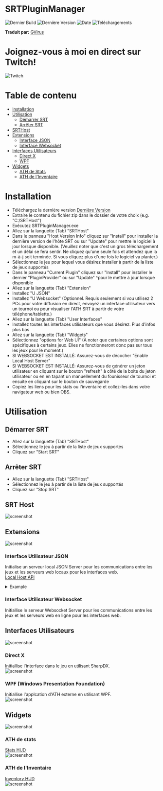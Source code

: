 # SRTPluginManager
![Dernier Build](https://img.shields.io/github/workflow/status/SpeedrunTooling/SRTPluginManager/Publish?label=dernier%20build&style=for-the-badge)
![Dernière Version](https://img.shields.io/github/v/release/SpeedrunTooling/SRTPluginManager?label=derniere%20version&style=for-the-badge)
![Date](https://img.shields.io/github/release-date/SpeedrunTooling/SRTPluginManager?label=date%20de%20sortie&style=for-the-badge)
![Téléchargements](https://img.shields.io/github/downloads/SpeedrunTooling/SRTPluginManager/total?label=telechargements&color=%23007EC6&style=for-the-badge)

**Traduit par:** [GVirus](https://www.twitch.tv/itgvirus)

# Joignez-vous à moi en direct sur Twitch!
![Twitch](https://img.shields.io/twitch/status/videogameroulette?style=for-the-badge)

# Table de contenu
- [Installation](#installation)
- [Utilisation](#utilisation)
  - [Démarrer SRT](#démarrer-srt)
  - [Arrêter SRT](#arrêter-srt)
- [SRTHost](#srt-host)
- [Extensions](#extensions)
  - [Interface JSON](#interface-utilisateur-json)
  - [Interface Websocket](#interface-utilisateur-websocket)
- [Interfaces Utilisateurs](#interfaces-utilisateurs)
  - [Direct X](#direct-x)
  - [WPF](#wpf-windows-presentation-foundation)
- [Widgets](#widgets)
  - [ATH de Stats](#ath-de-stats)
  - [ATH de l'Inventaire](#ath-de-linventaire)

# Installation
- Téléchargez la dernière version [Dernière Version](https://github.com/SpeedrunTooling/SRTPluginManager/releases/latest)
- Extraire le contenu du fichier zip dans le dossier de votre choix (e.g. "C:/SRTHost")
- Exécutez SRTPluginManager.exe
- Allez sur la languette (Tab) "SRTHost"
- Dans le panneau "Host Version Info" cliquez sur "Install" pour installer la dernière version de l'hôte SRT ou sur "Update" pour mettre le logiciel à jour lorsque disponible. (Veuillez noter que c'est un gros téléchargement et un délai se fera sentir. Ne cliquez qu'une seule fois et attendez que la m-à-j soit terminée. Si vous cliquez plus d'une fois le logiciel va planter.)
- Sélectionnez le jeu pour lequel vous désirez installer à partir de la liste de jeux supportés
- Dans le panneau "Current Plugin" cliquez sur "Install" pour installer le dernier "PluginProvider" ou sur "Update" ^pour le mettre à jour lorsque disponible
- Allez sur la languette (Tab) "Extension"
- Installez "U JSON"
- Installez "U Websocket" (Optionnel. Requis seulement si vou utilisez 2 PCs pour votre diffusion en direct, envoyez un interface utilisateur vers un tournoi ou pour visualiser l'ATH SRT à partir de votre téléphone/tablette.)
- Allez sur la languette (Tab) "User Interfaces"
- Installez toutes les interfaces utilisateurs que vous désirez. Plus d'infos plus bas
- Allez sur la languette (Tab) "Widgets"
- Sélectionnez "options for Web UI" (À noter que certaines options sont spécifiques à certains jeux. Elles ne fonctionneront donc pas sur tous les jeux pour le moment.)
- SI WEBSOCKET EST INSTALLÉ: Assurez-vous de décocher "Enable Local Host Server"
- SI WEBSOCKET EST INSTALLÉ: Assurez-vous de générer un jeton utilisateur en cliquant sur le bouton "refresh" à côté de la boite du jeton utilisateur ou en en tapant un manuellement du founisseur de tournoi et ensuite en cliquant sur le bouton de sauvegarde
- Copiez les liens pour les stats ou l'inventaire et collez-les dans votre navigateur web ou bien OBS.

# Utilisation

## Démarrer SRT
- Allez sur la languette (Tab) "SRTHost"
- Sélectionnez le jeu à partir de la liste de jeux supportés
- Cliquez sur "Start SRT"

## Arrêter SRT
- Allez sur la languette (Tab) "SRTHost"
- Sélectionnez le jeu à partir de la liste de jeux supportés
- Cliquez sur "Stop SRT"

## SRT Host
![screenshot](https://cdn.discordapp.com/attachments/551840398016774193/865877964464586772/unknown.png)

## Extensions
![screenshot](https://cdn.discordapp.com/attachments/551840398016774193/865878441153134622/unknown.png)

### Interface Utilisateur JSON
Initialise un serveur local JSON Server pour les communications entre les jeux et les serveurs web locaux pour les interfaces web.\
[Local Host API](http://localhost:7190)
<details>
  <summary>Example</summary>

```
{
    GameName: "Example API RE2R",
    VersionInfo: "9.9.9.9",
    Timer: {
        IGTRunningTimer: 6028998549,
        IGTCutsceneTimer: 189283718,
        IGTMenuTimer: 1272932590,
        IGTPausedTimer: 1967921896
    },
    PlayerCharacter: 1,
    Player: {
        CurrentHP: 1200,
        MaxHP: 1200,
        Percentage: 1,
        IsAlive: true,
        HealthState: 1
    },
    PlayerName: "Claire: ",
    IsPoisoned: false,
    RankManager: {
        Rank: 6,
        RankScore: 6690.906
    },
    PlayerInventoryCount: 12,
    PlayerInventory: [
        {
            _DebuggerDisplay: "[#2] Item WoodenBoard Quantity 5",
            SlotPosition: 2,
            ItemID: 33,
            WeaponID: -1,
            Attachments: 0,
            Quantity: 5,
            IsItem: true,
            IsWeapon: false,
            IsEmptySlot: false
        },
        {
            _DebuggerDisplay: "[#5] Empty Slot",
            SlotPosition: 5,
            ItemID: 0,
            WeaponID: -1,
            Attachments: 0,
            Quantity: -1,
            IsItem: false,
            IsWeapon: false,
            IsEmptySlot: true
        }
    ],
    EnemyHealth: [
        {
            _DebuggerDisplay: "1500 / 1500 (100.0%)",
            MaximumHP: 1500,
            CurrentHP: 1500,
            IsTrigger: false,
            IsAlive: true,
            IsDamaged: false,
            Percentage: 1
        },
        {
            _DebuggerDisplay: "44 / 890 (4.9%)",
            MaximumHP: 890,
            CurrentHP: 44,
            IsTrigger: false,
            IsAlive: true,
            IsDamaged: true,
            Percentage: 0.0494382
        }
    ],
    IGTCalculated: 3871792935,
    IGTCalculatedTicks: 38717929350,
    IGTTimeSpan: {
        Ticks: 38717929350,
        Days: 0,
        Hours: 1,
        Milliseconds: 792,
        Minutes: 4,
        Seconds: 31,
        TotalDays: 0.044812418229166665,
        TotalHours: 1.0754980375,
        TotalMilliseconds: 3871792.935,
        TotalMinutes: 64.52988225,
        TotalSeconds: 3871.792935
    },
    IGTFormattedString: "01:04:31"
}
```
</details>

### Interface Utilisateur Websocket
Initiallise le serveur Websocket Server pour les communications entre les jeux et les serveurs web en ligne pour les interfaces web.

## Interfaces Utilisateurs
![screenshot](https://cdn.discordapp.com/attachments/551840398016774193/865878463856640010/unknown.png)

### Direct X 
Initiallise l'interface dans le jeu en utilisant SharpDX.\
![screenshot](https://cdn.discordapp.com/attachments/551840398016774193/865883096922849320/unknown.png)

### WPF (Windows Presentation Foundation)
Initiallise l'applcation d'ATH externe en utilisant WPF.\
![screenshot](https://cdn.discordapp.com/attachments/551840398016774193/865884741211652116/unknown.png)

## Widgets
![screenshot](https://cdn.discordapp.com/attachments/551840398016774193/865878482801262622/unknown.png)

### ATH de stats
[Stats HUD](https://speedruntooling.github.io/StatsHUD)\
![screenshot](https://cdn.discordapp.com/attachments/551840398016774193/865890495401164801/unknown.png)

### ATH de l'Inventaire
[Inventory HUD](https://speedruntooling.github.io/InventoryHUD)\
![screenshot](https://cdn.discordapp.com/attachments/551840398016774193/865890549995536414/unknown.png)
